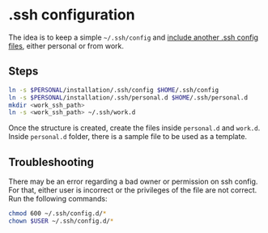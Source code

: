 # .ssh configuration

The idea is to keep a simple `~/.ssh/config` and [include another .ssh config
files](https://superuser.com/questions/247564/is-there-a-way-for-one-ssh-config-file-to-include-another-one),
either personal or from work.

## Steps

```bash
ln -s $PERSONAL/installation/.ssh/config $HOME/.ssh/config
ln -s $PERSONAL/installation/.ssh/personal.d $HOME/.ssh/personal.d
mkdir <work_ssh_path>
ln -s <work_ssh_path> ~/.ssh/work.d
```

Once the structure is created, create the files inside `personal.d` and
`work.d`. Inside `personal.d` folder, there is a sample file to be used as a
template.

## Troubleshooting

There may be an error regarding a bad owner or permission on ssh config. For
that, either user is incorrect or the privileges of the file are not correct.
Run the following commands:

```bash
chmod 600 ~/.ssh/config.d/*
chown $USER ~/.ssh/config.d/*
```
